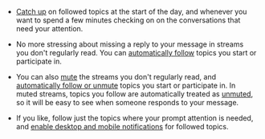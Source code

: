 - [Catch up](/help/follow-a-topic#catch-up-on-followed-topics) on
  followed topics at the start of the day, and whenever you want to
  spend a few minutes checking on on the conversations that need
  your attention.

- No more stressing about missing a reply to your message in streams
  you don't regularly read. You can [automatically
  follow](/help/follow-a-topic#automatically-follow-topics) topics you
  start or participate in.

- You can also [mute](/help/mute-a-stream) the streams you don't
  regularly read, and [automatically follow or
  unmute](/help/follow-a-topic#automatically-follow-topics) topics you
  start or participate in. In muted streams, topics you follow are
  automatically treated as [unmuted](/help/mute-a-topic), so it will
  be easy to see when someone responds to your message.

- If you like, follow just the topics where your prompt attention is
  needed, and [enable desktop and mobile
  notifications](/help/follow-a-topic#configure-notifications-for-followed-topics)
  for followed topics.
